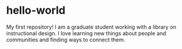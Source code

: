 # hello-world
My first repository!
I am a graduate student working with a library on instructional design. I love learning new things about people and communities and finding ways to connect them. 
